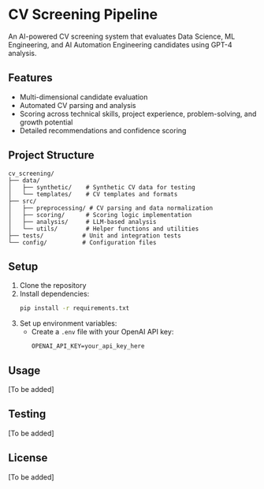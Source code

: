 # CV Screening Pipeline

An AI-powered CV screening system that evaluates Data Science, ML Engineering, and AI Automation Engineering candidates using GPT-4 analysis.

## Features

- Multi-dimensional candidate evaluation
- Automated CV parsing and analysis
- Scoring across technical skills, project experience, problem-solving, and growth potential
- Detailed recommendations and confidence scoring

## Project Structure

```
cv_screening/
├── data/
│   ├── synthetic/    # Synthetic CV data for testing
│   └── templates/    # CV templates and formats
├── src/
│   ├── preprocessing/ # CV parsing and data normalization
│   ├── scoring/      # Scoring logic implementation
│   ├── analysis/     # LLM-based analysis
│   └── utils/        # Helper functions and utilities
├── tests/           # Unit and integration tests
└── config/          # Configuration files
```

## Setup

1. Clone the repository
2. Install dependencies:
   ```bash
   pip install -r requirements.txt
   ```
3. Set up environment variables:
   - Create a `.env` file with your OpenAI API key:
     ```
     OPENAI_API_KEY=your_api_key_here
     ```

## Usage

[To be added]

## Testing

[To be added]

## License

[To be added]
